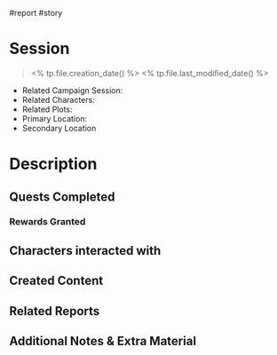 #report #story 
# Session
> <% tp.file.creation_date() %>
> <% tp.file.last_modified_date() %>

- Related Campaign Session: 
- Related Characters:
- Related Plots:
- Primary Location:
- Secondary Location
# Description

## Quests Completed

### Rewards Granted

## Characters interacted with

## Created Content

## Related Reports

## Additional Notes & Extra Material
